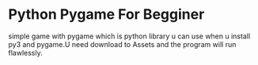 # Python Pygame For Begginer
simple game with pygame which is python library
u can use when u install py3 and pygame.U need download to Assets and the program will run flawlessly.
